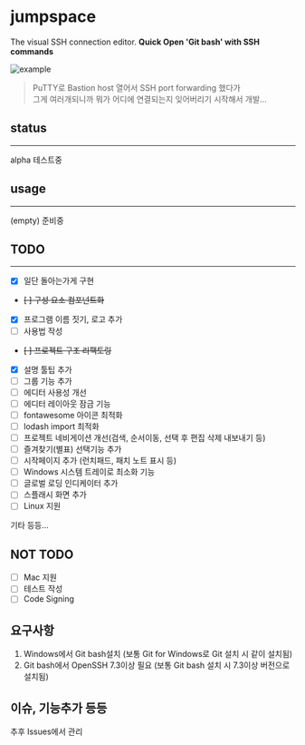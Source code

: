 # jumpspace

The visual SSH connection editor. **Quick Open 'Git bash' with SSH commands**

![example](https://user-images.githubusercontent.com/7657391/93624397-3fd1da80-fa1b-11ea-9448-3fd25dc01c5e.png)

> PuTTY로 Bastion host 열어서
> SSH port forwarding 했다가 <br /> 그게 여러개되니까 뭐가 어디에 연결되는지 잊어버리기 시작해서 개발...

## status

---

alpha
테스트중

## usage

---

(empty)
준비중

## TODO

---

- [x] 일단 돌아는가게 구현
- ~~[ ] 구성 요소 컴포넌트화~~
- [x] 프로그램 이름 짓기, 로고 추가
- [ ] 사용법 작성
- ~~[ ] 프로젝트 구조 리팩토링~~
- [x] 설명 툴팁 추가
- [ ] 그룹 기능 추가
- [ ] 에디터 사용성 개선
- [ ] 에디터 레이아웃 잠금 기능
- [ ] fontawesome 아이콘 최적화
- [ ] lodash import 최적화
- [ ] 프로젝트 네비게이션 개선(검색, 순서이동, 선택 후 편집 삭제 내보내기 등)
- [ ] 즐겨찾기(별표) 선택기능 추가
- [ ] 시작페이지 추가 (런치패드, 패치 노트 표시 등)
- [ ] Windows 시스템 트레이로 최소화 기능
- [ ] 글로벌 로딩 인디케이터 추가
- [ ] 스플래시 화면 추가
- [ ] Linux 지원

기타 등등...

## NOT TODO

- [ ] Mac 지원
- [ ] 테스트 작성
- [ ] Code Signing

## 요구사항

1. Windows에서 Git bash설치 (보통 Git for Windows로 Git 설치 시 같이 설치됨)
2. Git bash에서 OpenSSH 7.3이상 필요 (보통 Git bash 설치 시 7.3이상 버전으로 설치됨)

## 이슈, 기능추가 등등

추후 Issues에서 관리
